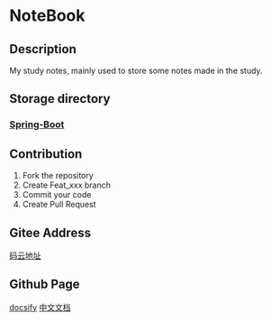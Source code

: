 # NoteBook

## Description

My study notes, mainly used to store some notes made in the study.

## Storage directory

### [Spring-Boot](Spring-Boot/)


## Contribution

1. Fork the repository
2. Create Feat_xxx branch
3. Commit your code
4. Create Pull Request


## Gitee Address

[码云地址](https://gitee.com/BEATREEHERO/NoteBook)

## Github Page

[docsify](https://docsify.js.org/#/)
[中文文档](README.md)